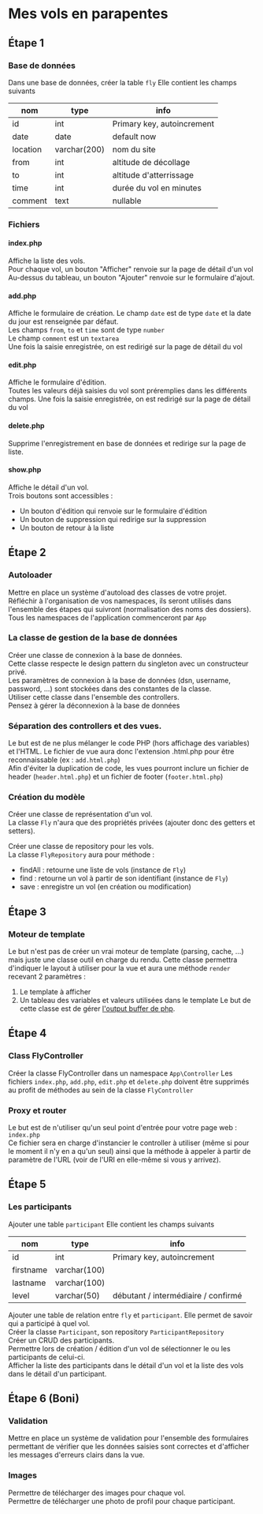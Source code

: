 # Mes vols en parapentes

## Étape 1

### Base de données
Dans une base de données, créer la table ```fly```
Elle contient les champs suivants 

| nom      | type         | info                       | 
|----------|--------------|----------------------------|
| id       | int          | Primary key, autoincrement |
| date     | date         | default now                |
| location | varchar(200) | nom du site                |
| from     | int          | altitude de décollage      |
| to       | int          | altitude d'atterrissage    |
| time     | int          | durée du vol en minutes    |
| comment  | text         | nullable                   |

### Fichiers
#### index.php
Affiche la liste des vols.  
Pour chaque vol, un bouton "Afficher" renvoie sur la page de détail d'un vol  
Au-dessus du tableau, un bouton "Ajouter" renvoie sur le formulaire d'ajout.
#### add.php
Affiche le formulaire de création.
Le champ ```date``` est de type ```date``` et la date du jour est renseignée par défaut.  
Les champs ```from```, ```to``` et ```time``` sont de type ```number```  
Le champ ```comment``` est un ```textarea```  
Une fois la saisie enregistrée, on est redirigé sur la page de détail du vol  
#### edit.php
Affiche le formulaire d'édition.  
Toutes les valeurs déjà saisies du vol sont préremplies dans les différents champs.
Une fois la saisie enregistrée, on est redirigé sur la page de détail du vol  
#### delete.php
Supprime l'enregistrement en base de données et redirige sur la page de liste.
#### show.php
Affiche le détail d'un vol.  
Trois boutons sont accessibles : 
* Un bouton d'édition qui renvoie sur le formulaire d'édition
* Un bouton de suppression qui redirige sur la suppression
* Un bouton de retour à la liste

## Étape 2
### Autoloader
Mettre en place un système d'autoload des classes de votre projet.  
Réfléchir à l'organisation de vos namespaces, ils seront utilisés dans l'ensemble des étapes qui suivront (normalisation des noms des dossiers).  
Tous les namespaces de l'application commenceront par `App`

### La classe de gestion de la base de données
Créer une classe de connexion à la base de données.  
Cette classe respecte le design pattern du singleton avec un constructeur privé.  
Les paramètres de connexion à la base de données (dsn, username, password, ...) sont stockées dans des constantes de la classe.  
Utiliser cette classe dans l'ensemble des controllers.  
Pensez à gérer la déconnexion à la base de données 

### Séparation des controllers et des vues.
Le but est de ne plus mélanger le code PHP (hors affichage des variables) et l'HTML.
Le fichier de vue aura donc l'extension .html.php pour être reconnaissable (ex : `add.html.php`)  
Afin d'éviter la duplication de code, les vues pourront inclure un fichier de header (`header.html.php`) et un fichier de footer (`footer.html.php`)

### Création du modèle
Créer une classe de représentation d'un vol.  
La classe ```Fly``` n'aura que des propriétés privées (ajouter donc des getters et setters).
  
Créer une classe de repository pour les vols.  
La classe ```FlyRepository``` aura pour méthode :
* findAll : retourne une liste de vols (instance de ```Fly```)
* find : retourne un vol à partir de son identifiant (instance de ```Fly```)
* save : enregistre un vol (en création ou modification)

## Étape 3
### Moteur de template
Le but n'est pas de créer un vrai moteur de template (parsing, cache, ...) mais juste une classe outil en charge du rendu.
Cette classe permettra d'indiquer le layout à utiliser pour la vue et aura une méthode `render` recevant 2 paramètres :
1. Le template à afficher
2. Un tableau des variables et valeurs utilisées dans le template
Le but de cette classe est de gérer [l'output buffer de php](https://www.php.net/manual/fr/ref.outcontrol.php).

## Étape 4
### Class FlyController
Créer la classe FlyController dans un namespace `App\Controller`
Les fichiers `index.php`, `add.php`, `edit.php` et `delete.php` doivent être supprimés au profit de méthodes au sein de la classe `FlyController`

### Proxy et router
Le but est de n'utiliser qu'un seul point d'entrée pour votre page web : `index.php`  
Ce fichier sera en charge d'instancier le controller à utiliser (même si pour le moment il n'y en a qu'un seul) ainsi que la méthode à appeler à partir de paramètre de l'URL (voir de l'URI en elle-même si vous y arrivez).  


## Étape 5
### Les participants
Ajouter une table `participant`
Elle contient les champs suivants

| nom       | type         | info                                | 
|-----------|--------------|-------------------------------------|
| id        | int          | Primary key, autoincrement          |
| firstname | varchar(100) |                                     |
| lastname  | varchar(100) |                                     |
| level     | varchar(50)  | débutant / intermédiaire / confirmé |

Ajouter une table de relation entre `fly` et `participant`. Elle permet de savoir qui a participé à quel vol.  
Créer la classe `Participant`, son repository `ParticipantRepository`  
Créer un CRUD des participants.  
Permettre lors de création / édition d'un vol de sélectionner le ou les participants de celui-ci.  
Afficher la liste des participants dans le détail d'un vol et la liste des vols dans le détail d'un participant.

## Étape 6 (Boni)
### Validation
Mettre en place un système de validation pour l'ensemble des formulaires permettant de vérifier que les données saisies sont correctes et d'afficher les messages d'erreurs clairs dans la vue.

### Images
Permettre de télécharger des images pour chaque vol.  
Permettre de télécharger une photo de profil pour chaque participant.  




